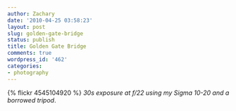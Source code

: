 ```yaml
---
author: Zachary
date: '2010-04-25 03:58:23'
layout: post
slug: golden-gate-bridge
status: publish
title: Golden Gate Bridge
comments: true
wordpress_id: '462'
categories:
- photography
---
```


{% flickr 4545104920 %}
_30s exposure at f/22 using my Sigma 10-20 and a borrowed tripod_.

